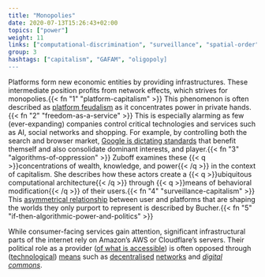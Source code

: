 ```yaml
---
title: "Monopolies"
date: 2020-07-13T15:26:43+02:00
topics: ["power"]
weight: 11
links: ["computational-discrimination", "surveillance", "spatial-order", "emotional-interfaces", "cycles"]
group: 3
hashtags: ["capitalism", "GAFAM", "oligopoly]
---
```


Platforms form new economic entities by providing infrastructures. These intermediate position profits from network effects, which strives for monopolies.{{< fn "1" "platform-capitalism" >}} This phenomenon is often described as [platform feudalism](https://scholarship.law.edu/cgi/viewcontent.cgi?referer=http://scholarship.law.edu/cgi/viewcontent.cgi?article=1470&context=commlaw&httpsredir=1&article=1470&context=commlaw) as it concentrates power in private hands.{{< fn "2" "freedom-as-a-service" >}} This is especially alarming as few (ever-expanding) companies control critical technologies and services such as AI, social networks and shopping. For example, by controlling both the search and browser market, [Google is dictating standards](https://bilge.world/google-page-experience) that benefit themself and also consolidate dominant interests, and player.{{< fn "3" "algorithms-of-oppression" >}} Zuboff examines these {{< q >}}concentrations of wealth, knowledge, and power{{< /q >}} in the context of capitalism. She describes how these actors create a {{< q >}}ubiquitous computational architecture{{< /q >}} through {{< q >}}means of behavioral modification{{< /q >}} of their users.{{< fn "4" "surveillance-capitalism" >}} This [asymmetrical relationship](https://er.educause.edu/articles/2017/7/pedagogy-and-the-logic-of-platforms/) between user and platforms that are shaping the worlds they only purport to represent is described by Bucher.{{< fn "5" "if-then-algorithmic-power-and-politics" >}}

While consumer-facing services gain attention, significant infrastructural parts of the internet rely on Amazon’s AWS or Cloudflare’s servers. Their political role as a provider ([of what is accessible](https://blog.cloudflare.com/why-we-terminated-daily-stormer/)) is often opposed through ([technological](https://safenetwork.tech/)) [means](https://beakerbrowser.com/) such as [decentralised](https://ipfs.io/) [networks](https://ournetworks.ca/) and *[digital commons](https://www.dezentrum.ch/en/blog/decentralized-digital-infrastructure-towards-digital-commons)*.

